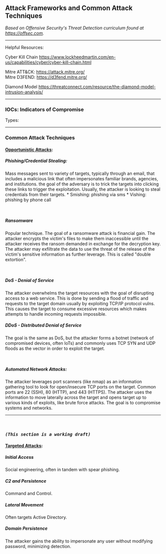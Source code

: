 ## Attack Frameworks and Common Attack Techniques


*Based on Offensive Security's Threat Detection curriculum found at <https://offsec.com>.*

--------


Helpful Resources: 

Cyber Kill Chain
<https://www.lockheedmartin.com/en-us/capabilities/cyber/cyber-kill-chain.html>


Mitre ATT&CK: <https://attack.mitre.org/> </br>
Mitre D3FEND: <https://d3fend.mitre.org/>


Diamond Model
<https://threatconnect.com/resource/the-diamond-model-intrusion-analysis/>

----------

### IOCs: Indicators of Compromise

Types:



-----------

### Common Attack Techniques

#### <span style="text-decoration: underline">Opportunistic Attacks</span>:

##### Phishing/Credential Stealing: 
Mass messages sent to variety of targets, typically through an email, that includes a malicious link that often impersonates familiar brands, agencies, and institutions.  the goal of the adversary is to trick the targets into clicking these links to trigger the exploitation. Usually, the attacker is looking to steal credentials from their targets. 
    * Smishing: phishing via sms 
    * Vishing:  phishing by phone call

</br>

##### Ransomware
Popular technique. The goal of a ransomware attack is financial gain.   The attacker encrypts the victim's files to make them inaccessible until the attacker receives the ransom demanded in exchange for the decryption key.  The attacker may exfiltrate the data to use the threat of the release of the victim's sensitive information as further leverage. This is called "double extortion".

</br>

##### DoS - Denial of Service

The attacker overwhelms the target resources with the goal of disrupting access to a web service.  This is done by sending a flood of traffic and requests to the target domain usually by exploiting TCP/IP protocol vulns.  This causes the target to consume excessive resources which makes attempts to handle incoming requests impossible.  

##### DDoS - Distributed Denial of Service

The goal is the same as DoS, but the attacker forms a botnet (network of compromised devices, often IoTs) and commonly uses
  TCP SYN and UDP floods as the vector in order to exploit the target. </p>

</br>

##### Automated Network Attacks:
The attacker leverages port scanners (like nmap) as an information gathering tool to look for open/insecure TCP ports on the target. Common ports are 22 (SSH), 80 (HTTP), and 443 (HTTPS). The attacker uses the information to move laterally across the target and opens target up to various kinds of exploits, like brute force attacks.  The goal is to compromise systems and networks.  

-----------
</br>

### *```(This section is a working draft)```* 

#### <span style="text-decoration: underline">Targeted Attacks</span>:

##### Initial Access
Social engineering, often in tandem with spear phishing. 

##### C2 and Persistence
Command and Control. 


##### Lateral Movement
Often targets Active Directory. 

##### Domain Persistence
The attacker gains the ability to impersonate any user without modifying password, minimizing detection. 
